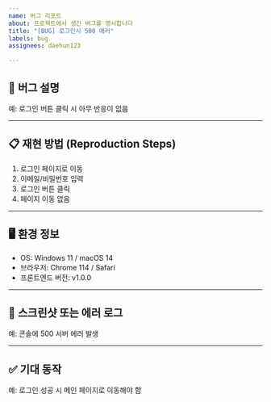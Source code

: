 ```yaml
---
name: 버그 리포트
about: 프로젝트에서 생긴 버그를 명시합니다
title: "[BUG] 로그인시 500 에러"
labels: bug
assignees: daehun123

---
```


## 🧩 버그 설명
<!-- 어떤 문제가 발생했는지 명확하게 설명해주세요 -->
예: 로그인 버튼 클릭 시 아무 반응이 없음

---

## 📋 재현 방법 (Reproduction Steps)
<!-- 버그를 어떻게 재현할 수 있는지 단계별로 작성해주세요 -->
1. 로그인 페이지로 이동
2. 이메일/비밀번호 입력
3. 로그인 버튼 클릭
4. 페이지 이동 없음

---

## 🖥️ 환경 정보
<!-- 사용한 환경 정보를 간단히 작성해주세요 -->
- OS: Windows 11 / macOS 14
- 브라우저: Chrome 114 / Safari
- 프론트엔드 버전: v1.0.0

---

## 📸 스크린샷 또는 에러 로그
<!-- 화면 캡처 또는 콘솔 에러 메시지 등 시각적인 자료가 있다면 첨부해주세요 -->
예: 콘솔에 500 서버 에러 발생

---

## ✅ 기대 동작
<!-- 원래 기대했던 동작을 명확히 적어주세요 -->
예: 로그인 성공 시 메인 페이지로 이동해야 함
